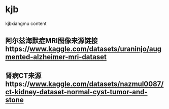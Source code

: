 # kjb
kjbxiangmu content
## 阿尔兹海默症MRI图像来源链接https://www.kaggle.com/datasets/uraninjo/augmented-alzheimer-mri-dataset
## 肾病CT来源https://www.kaggle.com/datasets/nazmul0087/ct-kidney-dataset-normal-cyst-tumor-and-stone
